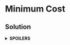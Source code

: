 # Minimum Cost
## Solution
<details>
<summary><b>SPOILERS</b></summary>

Use **Dijkstra Algorithm** to find the minimum cost between two vertices. Use `priority_queue` (not `queue`!) to accurately find the paths. It can handle any situations that update shorter paths on early calculated vertices, which is not possible with the normal `queue`s.

</details>
